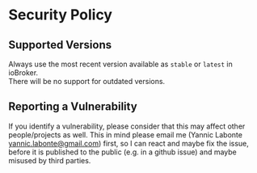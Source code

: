 # Security Policy

## Supported Versions
Always use the most recent version available as `stable` or `latest` in ioBroker.   
There will be no support for outdated versions.

## Reporting a Vulnerability
If you identify a vulnerability, please consider that this may affect other people/projects as well. This in mind please
email me (Yannic Labonte <yannic.labonte@gmail.com>) first, so I can react and maybe fix the issue, before it is
published to the public (e.g. in a github issue) and maybe misused by third parties.
